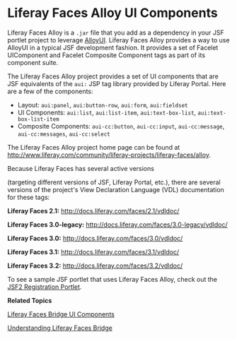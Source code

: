 # Liferay Faces Alloy UI Components [](id=liferay-faces-alloy-ui-components)

<!-- Eventually, this section (and module) needs to be expanded. First, the
reader needs some insight as to what AlloyUI is and why they'd want to use it.
Then, eventually, we need to demonstrate using AlloyUI in a JSF portlet. - Jim
--> 

Liferay Faces Alloy is a `.jar` file that you add as a dependency in your JSF
portlet project to leverage [AlloyUI](http://alloyui.com/). Liferay Faces Alloy
provides a way to use AlloyUI in a typical JSF development fashion. It provides
a set of Facelet UIComponent and Facelet Composite Component tags as part of its
component suite. 

The Liferay Faces Alloy project provides a set of UI components that are JSF
equivalents of the `aui:` JSP tag library provided by Liferay Portal. Here are a
few of the components:

- Layout: `aui:panel`, `aui:button-row`, `aui:form`, `aui:fieldset`
- UI Components: `aui:list`, `aui:list-item`, `aui:text-box-list`,
  `aui:text-box-list-item`
- Composite Components: `aui-cc:button`, `aui-cc:input`, `aui-cc:message`,
  `aui-cc:messages`, `aui-cc:select`

The Liferay Faces Alloy project home page can be found at
<http://www.liferay.com/community/liferay-projects/liferay-faces/alloy>. 

Because Liferay Faces has several active
versions
<!--(/develop/learning-paths/-/knowledge_base/6-2/understanding-the-liferay-faces-version-scheme)-->
(targeting different versions of JSF, Liferay Portal, etc.), there are several
versions of the project's View Declaration Language (VDL) documentation for
these tags: 

**Liferay Faces 2.1:** <http://docs.liferay.com/faces/2.1/vdldoc/>

**Liferay Faces 3.0-legacy:** <http://docs.liferay.com/faces/3.0-legacy/vdldoc/>

**Liferay Faces 3.0:** <http://docs.liferay.com/faces/3.0/vdldoc/>

**Liferay Faces 3.1:** <http://docs.liferay.com/faces/3.1/vdldoc/> 

**Liferay Faces 3.2:** <http://docs.liferay.com/faces/3.2/vdldoc/> 

<!-- Re-add links to VDLs for versions 4.1 and 4.2 when they are released. - Jim
- The VDL documentation for the Liferay Faces 4.1 can be found at <http://docs.liferay.com/faces/4.1/vdldoc/>.
- The VDL documentation for the Liferay Faces 4.2 can be found at <http://docs.liferay.com/faces/4.2/vdldoc/>.
-->

To see a sample JSF portlet that uses Liferay Faces Alloy, check out the [JSF2
Registration
Portlet](https://github.com/liferay/liferay-faces/tree/3.1.3-ga4/demos/portal/jsf2-registration-portlet). 

**Related Topics**

[Liferay Faces Bridge UI Components](/develop/tutorials/-/knowledge_base/6-2/tutorials/liferay-faces-bridge-ui-components)

[Understanding Liferay Faces Bridge](/develop/tutorials-jsf-test/-/knowledge_base/tutorials-test-jsf/understanding-liferay-faces-bridge)
